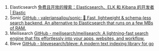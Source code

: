 1. Elasticsearch [免费且开放的搜索：Elasticsearch、ELK 和 Kibana 的开发者 | Elastic](https://www.elastic.co/cn/)
2. Sonic [GitHub - valeriansaliou/sonic: 🦔 Fast, lightweight & schema-less search backend. An alternative to Elasticsearch that runs on a few MBs of RAM.](https://github.com/valeriansaliou/sonic)
3. Meilisearch [GitHub - meilisearch/meilisearch: A lightning-fast search engine that fits effortlessly into your apps, websites, and workflow.](https://github.com/meilisearch/meilisearch)
4. Bleve [GitHub - blevesearch/bleve: A modern text indexing library for go](https://github.com/blevesearch/bleve)